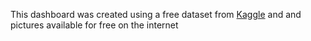 This dashboard was created using a free dataset from [Kaggle](https://www.kaggle.com/datasets/nelgiriyewithana/top-spotify-songs-2023) and 
and pictures available for free on the internet
